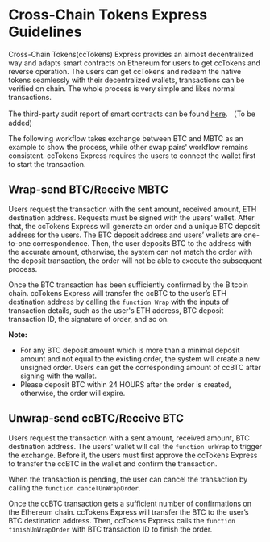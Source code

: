 # Cross-Chain Tokens Express Guidelines
Cross-Chain Tokens(ccTokens) Express provides an almost decentralized way and adapts smart contracts on Ethereum for users to get ccTokens and reverse operation. The users can get ccTokens and redeem the native tokens seamlessly with their decentralized wallets, transactions can be verified on chain. The whole process is very simple and likes normal transactions. 

The third-party audit report of smart contracts can be found [here](http://). （To be added)

The following workflow takes exchange between BTC and MBTC as an example to show the process, while other swap pairs' workflow remains consistent. ccTokens Express requires the users to connect the wallet first to start the transaction.

## Wrap-send BTC/Receive MBTC
Users request the transaction with the sent amount, received amount, ETH destination address. Requests must be signed with the users’ wallet. After that, the ccTokens Express will generate an order and a unique BTC deposit address for the users. The BTC deposit address and users’ wallets are one-to-one correspondence. Then, the user deposits BTC to the address with the accurate amount, otherwise, the system can not match the order with the deposit transaction, the order will not be able to execute the subsequent process. 

Once the BTC transaction has been sufficiently confirmed by the Bitcoin chain. ccTokens Express will transfer the ccBTC to the user’s ETH destination address by calling the `function Wrap` with the inputs of transaction details, such as the user's ETH address, BTC deposit transaction ID, the signature of order, and so on. 

**Note:**
* For any BTC deposit amount which is more than a minimal deposit amount and not equal to the existing order, the system will create a new unsigned order. Users can get the corresponding amount of ccBTC after signing with the wallet.
* Please deposit BTC within 24 HOURS after the order is created, otherwise, the order will expire.

## Unwrap-send ccBTC/Receive BTC
Users request the transaction with a sent amount, received amount, BTC destination address. The users’ wallet will call the `function unWrap` to trigger the exchange. Before it, the users must first approve the ccTokens Express to transfer the ccBTC in the wallet and confirm the transaction. 

When the transaction is pending, the user can cancel the transaction by calling the `function cancelUnWrapOrder`.

Once the ccBTC transaction gets a sufficient number of confirmations on the Ethereum chain. ccTokens Express will transfer the BTC to the user’s BTC destination address. Then, ccTokens Express calls the `function finishUnWrapOrder` with BTC transaction ID to finish the order.
